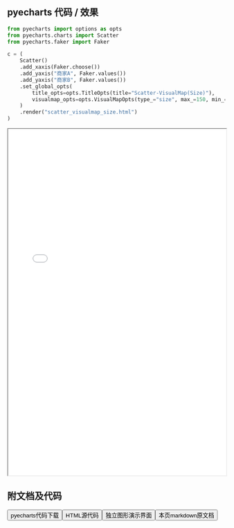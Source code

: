 
## pyecharts 代码 / 效果

```python
from pyecharts import options as opts
from pyecharts.charts import Scatter
from pyecharts.faker import Faker

c = (
    Scatter()
    .add_xaxis(Faker.choose())
    .add_yaxis("商家A", Faker.values())
    .add_yaxis("商家B", Faker.values())
    .set_global_opts(
        title_opts=opts.TitleOpts(title="Scatter-VisualMap(Size)"),
        visualmap_opts=opts.VisualMapOpts(type_="size", max_=150, min_=20),
    )
    .render("scatter_visualmap_size.html")
)

```

<iframe width="100%" height="800px" src="/pyecharts/Scatter/scatter_visualmap_size.html"></iframe>

## 附文档及代码

<a href="https://cdn.jsdelivr.net/gh/wfy-belief/python/docs/pyecharts/Scatter/scatter_visualmap_size.py"><button class="mybutton">pyecharts代码下载</button></a><a href="https://cdn.jsdelivr.net/gh/wfy-belief/python/docs/pyecharts/Scatter/scatter_visualmap_size.html"><button class="mybutton">HTML源代码</button></a><a href="https://python.wfyblog.cn/pyecharts/Scatter/scatter_visualmap_size.html"><button class="mybutton">独立图形演示界面</button></a><a href="https://cdn.jsdelivr.net/gh/wfy-belief/python/docs/pyecharts/Scatter/scatter_visualmap_size.md"><button class="mybutton">本页markdown原文档</button></a>